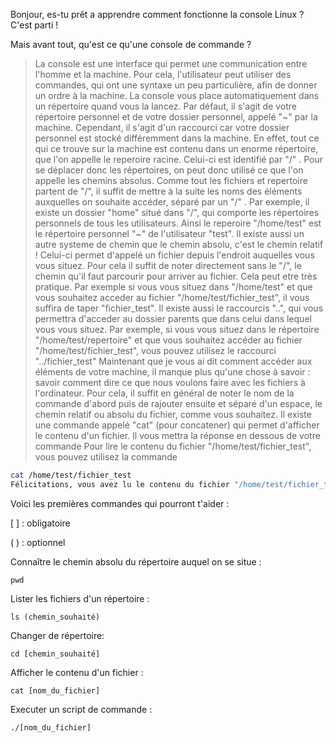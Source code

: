 Bonjour, es-tu prêt a apprendre comment fonctionne la console Linux ? C'est parti !

Mais avant tout, qu'est ce qu'une console de commande ?
> La console est une interface qui permet une communication entre l'homme et la machine. Pour cela, l'utilisateur peut utiliser des commandes, qui ont une syntaxe un peu particulière, afin de donner un ordre à la machine. 
> La console vous place automatiquement dans un répertoire quand vous la lancez. Par défaut, il s'agit de votre répertoire personnel et de votre dossier personnel, appelé "~" par la machine. 
> Cependant, il s'agit d'un raccourci car votre dossier personnel est stocké différemment dans la machine. En effet, tout ce qui ce trouve sur la machine est contenu dans un enorme répertoire, que l'on appelle le reperoire racine. Celui-ci est identifié par "/" .
> Pour se déplacer donc les répertoires, on peut donc utilisé ce que l'on appelle les chemins absolus. Comme tout les fichiers et repertoire partent de "/", il suffit de mettre à la suite les noms des éléments auxquelles on souhaite accéder, séparé par un "/" .
> Par exemple, il existe un dossier "home" situé dans "/", qui comporte les répertoires personnels de tous les utilisateurs. Ainsi le reperoire "/home/test" est le répertoire personnel "~" de l'utilisateur "test".
> Il existe aussi un autre systeme de chemin que le chemin absolu, c'est le chemin relatif ! Celui-ci permet d'appelé un fichier depuis l'endroit auquelles vous vous situez. Pour cela il suffit de noter directement sans le "/", le chemin qu'il faut parcourir pour arriver au fichier. Cela peut etre très pratique. 
> Par exemple si vous vous situez dans "/home/test" et que vous souhaitez acceder au fichier "/home/test/fichier_test", il vous suffira de taper "fichier_test". 
> Il existe aussi le raccourcis "..", qui vous permettra d'acceder au dossier parents que dans celui dans lequel vous vous situez.
> Par exemple, si vous vous situez dans le répertoire "/home/test/repertoire" et que vous souhaitez accéder au fichier "/home/test/fichier_test", vous pouvez utilisez le raccourci "../fichier_test"
> Maintenant que je vous ai dit comment accéder aux éléments de votre machine, il manque plus qu'une chose à savoir : savoir comment dire ce que nous voulons faire avec les fichiers à l'ordinateur. Pour cela, il suffit en général de noter le nom de la commande d'abord puis de rajouter ensuite et séparé d'un espace, le chemin relatif ou absolu du fichier, comme vous souhaitez.
> Il existe une commande appelé "cat" (pour concatener) qui permet d'afficher le contenu d'un fichier. Il vous mettra la réponse en dessous de votre commande
> Pour lire le contenu du fichier "/home/test/fichier_test", vous pouvez utilisez la commande
```bash
cat /home/test/fichier_test
Félicitations, vous avez lu le contenu du fichier "/home/test/fichier_test"
```

Voici les premières commandes qui pourront t'aider :

[ ] : obligatoire

( ) : optionnel

Connaître le chemin absolu du répertoire auquel on se situe :
```bash=
pwd
```

Lister les fichiers d'un répertoire :
```bash=
ls (chemin_souhaité)
```
Changer de répertoire:
```bash=
cd [chemin_souhaité]
```
Afficher le contenu d'un fichier :
```bash=
cat [nom_du_fichier]
```
Executer un script de commande :
```bash=
./[nom_du_fichier]
```
<!-- PAS ENCORE CONFIGURE
Voilà tu as tout ce qu'il faut pour commencer, il te suffit désormais de te connecter en ssh sur la vm. 
```bash=
ssh test@jlardenois.freeboxos.fr
```
tape ensuite 'yes' et le mot de passe (qui sera caché) 'test'
-->

